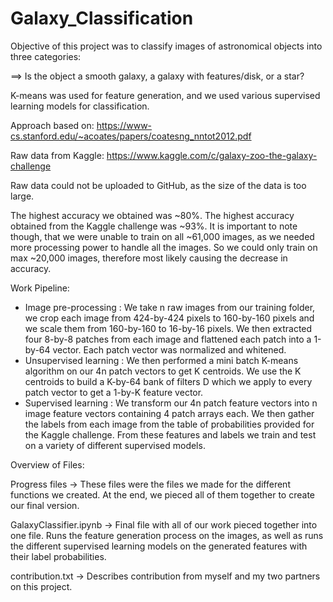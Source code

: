 # Galaxy_Classification

Objective of this project was to classify images of astronomical objects into three categories:

==> Is the object a smooth galaxy, a galaxy with features/disk, or a star?

K-means was used for feature generation, and we used various supervised learning models for classification. 

Approach based on:
https://www-cs.stanford.edu/~acoates/papers/coatesng_nntot2012.pdf

Raw data from Kaggle:
https://www.kaggle.com/c/galaxy-zoo-the-galaxy-challenge

Raw data could not be uploaded to GitHub, as the size of the data is too large.

The highest accuracy we obtained was ~80%. The highest accuracy obtained from the Kaggle challenge was ~93%. It is important to note though, that we were unable to train on all ~61,000 images, as we needed more processing power to handle all the images. So we could only train on max ~20,000 images, therefore most likely causing the decrease in accuracy.

Work Pipeline:

- Image pre-processing : We take n raw images from our training folder, we crop each image from 424-by-424 pixels to 160-by-160 pixels and we scale them from 160-by-160 to 16-by-16 pixels. We then extracted four 8-by-8 patches from each image and flattened each patch into a 1-by-64 vector. Each patch vector was normalized and whitened.
- Unsupervised learning : We then performed a mini batch K-means algorithm on our 4n patch vectors to get K centroids. We use the K centroids to build a K-by-64 bank of filters D which we apply to every patch vector to get a 1-by-K feature vector.
- Supervised learning : We transform our 4n patch feature vectors into n image feature vectors containing 4 patch arrays each. We then gather the labels from each image from the table of probabilities provided for the Kaggle challenge. From these features and labels we train and test on a variety of different supervised models.

Overview of Files:

Progress files -> These files were the files we made for the different functions we created. At the end, we pieced all of them together to create our final version.

GalaxyClassifier.ipynb -> Final file with all of our work pieced together into one file. Runs the feature generation process on the images, as well as runs the different supervised learning models on the generated features with their label probabilities.

contribution.txt -> Describes contribution from myself and my two partners on this project.

